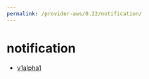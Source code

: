 ```yaml
---
permalink: /provider-aws/0.22/notification/
---
```


# notification



* [v1alpha1](v1alpha1/index.md)